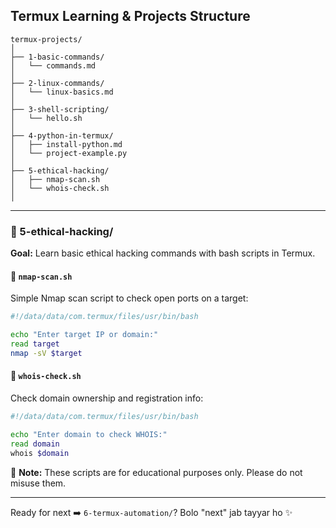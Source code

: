 ## Termux Learning & Projects Structure

```
termux-projects/
│
├── 1-basic-commands/
│   └── commands.md
│
├── 2-linux-commands/
│   └── linux-basics.md
│
├── 3-shell-scripting/
│   └── hello.sh
│
├── 4-python-in-termux/
│   ├── install-python.md
│   └── project-example.py
│
├── 5-ethical-hacking/
│   ├── nmap-scan.sh
│   └── whois-check.sh
│

```

---

### 📁 5-ethical-hacking/
**Goal:** Learn basic ethical hacking commands with bash scripts in Termux.

#### 📄 `nmap-scan.sh`
Simple Nmap scan script to check open ports on a target:
```bash
#!/data/data/com.termux/files/usr/bin/bash

echo "Enter target IP or domain:"
read target
nmap -sV $target
```

#### 📄 `whois-check.sh`
Check domain ownership and registration info:
```bash
#!/data/data/com.termux/files/usr/bin/bash

echo "Enter domain to check WHOIS:"
read domain
whois $domain
```

🔐 **Note:** These scripts are for educational purposes only. Please do not misuse them.

---

Ready for next ➡️ `6-termux-automation/`? Bolo "next" jab tayyar ho ✨
